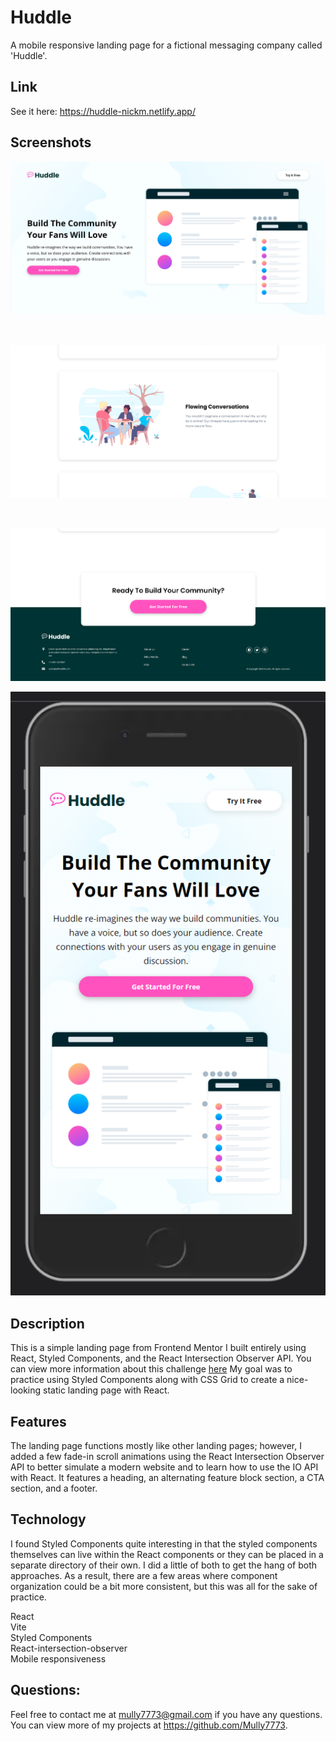 # Huddle

A mobile responsive landing page for a fictional messaging company called 'Huddle'.

## Link

See it here: https://huddle-nickm.netlify.app/

## Screenshots

![Screenshot header - desktop](./src/assets/screenshots/desktop-header.png)

<br>

![Screenshot features - desktop](./src/assets/screenshots/desktop-features.png)

<br>

![Screenshot footer - desktop](./src/assets/screenshots/desktop-footer.png)
<br>

![Screenshot header - mobile](./src/assets/screenshots/mobile-header.png)
<br>

## Description

This is a simple landing page from Frontend Mentor I built entirely using React, Styled Components, and the React Intersection Observer API. You can view more information about this challenge [here](https://www.frontendmentor.io/challenges/huddle-landing-page-with-alternating-feature-blocks-5ca5f5981e82137ec91a5100) My goal was to practice using Styled Components along with CSS Grid to create a nice-looking static landing page with React.

## Features

The landing page functions mostly like other landing pages; however, I added a few fade-in scroll animations using the React Intersection Observer API to better simulate a modern website and to learn how to use the IO API with React. It features a heading, an alternating feature block section, a CTA section, and a footer.

## Technology

I found Styled Components quite interesting in that the styled components themselves can live within the React components or they can be placed in a separate directory of their own. I did a little of both to get the hang of both approaches. As a result, there are a few areas where component organization could be a bit more consistent, but this was all for the sake of practice.

React
<br>
Vite
<br>
Styled Components
<br>
React-intersection-observer
<br>
Mobile responsiveness
<br>

## Questions:

Feel free to contact me at mully7773@gmail.com if you have any questions. <br>
You can view more of my projects at https://github.com/Mully7773.
